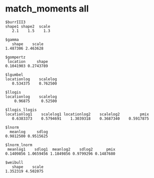 # match_moments all

    $burrIII3
    shape1 shape2  scale 
       2.1    1.5    1.3 
    
    $gamma
       shape    scale 
    1.487306 2.463628 
    
    $gompertz
     location     shape 
    0.1041903 0.2743789 
    
    $lgumbel
    locationlog    scalelog 
       0.534375    0.762500 
    
    $llogis
    locationlog    scalelog 
        0.96875     0.52500 
    
    $llogis_llogis
    locationlog1    scalelog1 locationlog2    scalelog2         pmix 
       0.6383373    0.5794691    1.3039318    0.3687340    0.5917875 
    
    $lnorm
      meanlog     sdlog 
    0.9812500 0.9515625 
    
    $lnorm_lnorm
     meanlog1    sdlog1  meanlog2    sdlog2      pmix 
    0.1409856 1.0659456 1.1849856 0.9799296 0.1487680 
    
    $weibull
       shape    scale 
    1.352319 4.502075 
    

